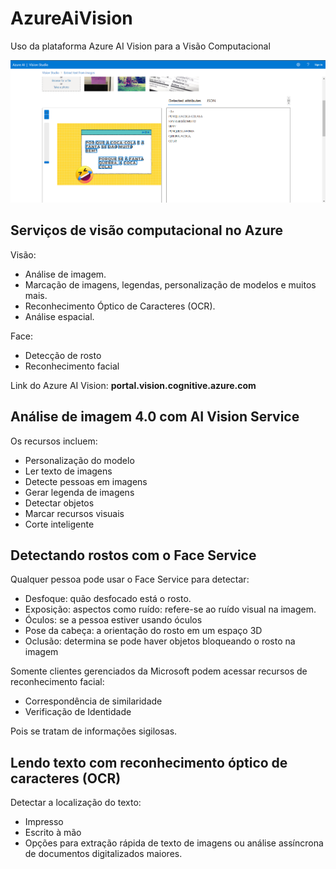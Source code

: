 # AzureAiVision
Uso da plataforma Azure AI Vision para a Visão Computacional

![alt text](image.png)

## Serviços de visão computacional no Azure

Visão:

- Análise de imagem.
- Marcação de imagens, legendas, personalização de modelos e muitos mais.
- Reconhecimento Óptico de Caracteres (OCR).
- Análise espacial.

Face:

- Detecção de rosto
- Reconhecimento facial

Link do Azure AI Vision: **portal.vision.cognitive.azure.com**

## Análise de imagem 4.0 com AI Vision Service

Os recursos incluem:

- Personalização do modelo
- Ler texto de imagens
- Detecte pessoas em imagens
- Gerar legenda de imagens
- Detectar objetos
- Marcar recursos visuais
- Corte inteligente

## Detectando rostos com o Face Service

Qualquer pessoa pode usar o Face Service para detectar:

- Desfoque: quão desfocado está o rosto.
- Exposição: aspectos como ruído: refere-se ao ruído visual na imagem.
- Óculos: se a pessoa estiver usando óculos
- Pose da cabeça: a orientação do rosto em um espaço 3D
- Oclusão: determina se pode haver objetos bloqueando o rosto na imagem

Somente clientes gerenciados da Microsoft podem acessar recursos de reconhecimento facial:

- Correspondência de similaridade
- Verificação de Identidade

Pois se tratam de informações sigilosas.

## Lendo texto com reconhecimento óptico de caracteres (OCR)

Detectar a localização do texto:

- Impresso
- Escrito à mão
- Opções para extração rápida de texto de imagens ou análise assíncrona de documentos digitalizados maiores.